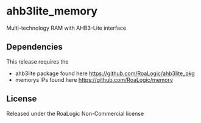 # ahb3lite_memory
Multi-technology RAM with AHB3-Lite interface

## Dependencies
This release requires the
- ahb3lite package found here https://github.com/RoaLogic/ahb3lite_pkg
- memorys IPs found here https://github.com/RoaLogic/memory


## License
Released under the RoaLogic Non-Commercial license
